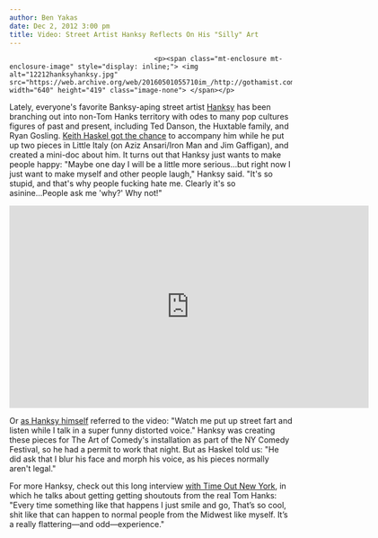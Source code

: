 ```yaml
---
author: Ben Yakas
date: Dec 2, 2012 3:00 pm
title: Video: Street Artist Hanksy Reflects On His "Silly" Art
---
```


	
										<p><span class="mt-enclosure mt-enclosure-image" style="display: inline;"> <img alt="12212hanksyhanksy.jpg" src="https://web.archive.org/web/20160501055710im_/http://gothamist.com/attachments/byakas/12212hanksyhanksy.jpg" width="640" height="419" class="image-none"> </span></p>

<p>Lately, everyone&apos;s favorite Banksy-aping street artist <a href="https://web.archive.org/web/20160501055710/http://gothamist.com/tags/hanksy">Hanksy</a> has been branching out into non-Tom Hanks territory with odes to many pop cultures figures of past and present, including Ted Danson, the Huxtable family, and Ryan Gosling. <a href="https://web.archive.org/web/20160501055710/http://kskill.com/">Keith Haskel got the chance</a> to accompany him while he put up two pieces in Little Italy (on Aziz Ansari/Iron Man and Jim Gaffigan), and created a mini-doc about him. It turns out that Hanksy just wants to make people happy: &quot;Maybe one day I will be a little more serious...but right now I just want to make myself and other people laugh,&quot; Hanksy said. &quot;It&apos;s so stupid, and that&apos;s why people fucking hate me. Clearly it&apos;s so asinine...People ask me &apos;why?&apos; Why not!&quot;</p>

<p><iframe width="640" height="360" src="https://web.archive.org/web/20160501055710if_/http://www.youtube.com/embed/s-FX0U8GZiI" frameborder="0" allowfullscreen></iframe></p>

<p>Or <a href="https://web.archive.org/web/20160501055710/http://tomhanksy.tumblr.com/">as Hanksy himself</a> referred to the video: &quot;Watch me put up street fart and listen while I talk in a super funny distorted voice.&quot; Hanksy was creating these pieces for The Art of Comedy&apos;s installation as part of the NY Comedy Festival, so he had a permit to work that night. But as Haskel told us: &quot;He did ask that I blur his face and morph his voice, as his pieces normally aren&apos;t legal.&quot; </p>

<p>For more Hanksy, check out this long interview <a href="https://web.archive.org/web/20160501055710/http://www.timeout.com/newyork/things-to-do/hanksy-street-art-interview">with Time Out New York</a>, in which he talks about getting getting shoutouts from the real Tom Hanks: &quot;Every time something like that happens I just smile and go, That&#x2019;s so cool, shit like that can happen to normal people from the Midwest like myself. It&#x2019;s a really flattering&#x2014;and odd&#x2014;experience.&quot;</p>					
										
									
				